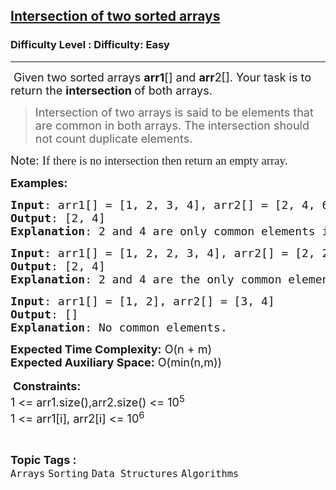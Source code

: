 <h2><a href="https://www.geeksforgeeks.org/problems/intersection-of-two-sorted-array-1587115620/1">Intersection of two sorted arrays</a></h2><h3>Difficulty Level : Difficulty: Easy</h3><hr><div class="problems_problem_content__Xm_eO"><p><span style="font-size: 18px;">&nbsp;Given two sorted arrays <strong>arr1</strong>[] and <strong>arr</strong>2[]. Your task is to return the <strong>intersection </strong>of both arrays.</span></p>
<blockquote>
<p><span style="font-size: 18px;">Intersection of two arrays is said to be elements that are common in both arrays.&nbsp;</span><span style="font-size: 18px;">The intersection should not count duplicate elements.</span></p>
</blockquote>
<p><span style="font-size: 18px;">Note</span><span style="font-size: 18px;">:</span><span style="font-size: 18px;">&nbsp;</span><span style="color: #1e2229; font-family: Nunito; font-size: 14pt; background-color: #ffffff;">If there is no intersection then return an empty array.</span></p>
<p><span style="font-size: 18px;"><strong>Examples</strong></span><strong style="font-size: 18px;">:</strong></p>
<pre><span style="font-size: 18px;"><strong>Input</strong>: arr1[] = [1, 2, 3, 4], arr2[] = [2, 4, 6, 7, 8]
<strong>Output</strong>: [2, 4]
<strong>Explanation</strong>: 2 and 4 are only common elements in both the arrays.</span></pre>
<pre><span style="font-size: 18px;"><strong>Input</strong>: arr1[] = [1, 2, 2, 3, 4], arr2[] = [2, 2, 4, 6, 7, 8]
<strong>Output</strong>: [2, 4]
<strong>Explanation</strong>: 2 and 4 are the only common elements.</span></pre>
<pre><span style="font-size: 18px;"><strong>Input</strong>: arr1[] = [1, 2], arr2[] = [3, 4]
<strong>Output</strong>: []
<strong>Explanation</strong>: No common elements.</span></pre>
<p><span style="font-size: 18px;"><strong>Expected Time Complexity:</strong> O(n + m)<br><strong>Expected Auxiliary Space:</strong> O(min(n,m))</span><br><br>&nbsp;<span style="font-size: 18px;"><strong>Constraints:</strong><br>1 &lt;= arr1.size(),arr2.size() &lt;= 10<sup>5</sup><br>1 &lt;= arr1[i], arr2[i] &lt;= 10<sup>6</sup></span></p></div><br><p><span style=font-size:18px><strong>Topic Tags : </strong><br><code>Arrays</code>&nbsp;<code>Sorting</code>&nbsp;<code>Data Structures</code>&nbsp;<code>Algorithms</code>&nbsp;